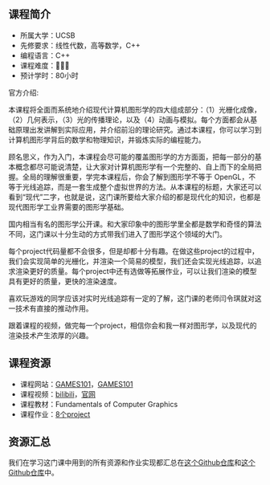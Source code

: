 ## 课程简介
- 所属大学：UCSB
- 先修要求：线性代数，高等数学，C++
- 编程语言：C++
- 课程难度：🌟🌟🌟
- 预计学时：80小时

官方介绍:

本课程将全面而系统地介绍现代计算机图形学的四大组成部分：（1）光栅化成像，（2）几何表示，（3）光的传播理论，以及（4）动画与模拟。每个方面都会从基础原理出发讲解到实际应用，并介绍前沿的理论研究。通过本课程，你可以学习到计算机图形学背后的数学和物理知识，并锻炼实际的编程能力。

顾名思义，作为入门，本课程会尽可能的覆盖图形学的方方面面，把每一部分的基本概念都尽可能说清楚，让大家对计算机图形学有一个完整的、自上而下的全局把握。全局的理解很重要，学完本课程后，你会了解到图形学不等于 OpenGL，不等于光线追踪，而是一套生成整个虚拟世界的方法。从本课程的标题，大家还可以看到“现代”二字，也就是说，这门课所要给大家介绍的都是现代化的知识，也都是现代图形学工业界需要的图形学基础。

国内相当有名的图形学公开课。和大家印象中的图形学里全都是数学和奇怪的算法不同，这门课以十分生动的方式带我们进入了图形学这个领域的大门。

每个project代码量都不会很多，但是却都十分有趣。在做这些project的过程中，我们会实现简单的光栅化，并渲染一个简易的模型，我们还会实现光线追踪，以追求渲染更好的质量。每个project中还有选做等拓展作业，可以让我们渲染的模型具有更好的质量，更快的渲染速度。

喜欢玩游戏的同学应该对实时光线追踪有一定的了解，这门课的老师闫令琪就对这一技术有直接的推动作用。

跟着课程的视频，做完每一个project，相信你会和我一样对图形学，以及现代的渲染技术产生浓厚的兴趣。

## 课程资源
- 课程网站：[GAMES101](http://games-cn.org/intro-graphics/)，[GAMES101](https://sites.cs.ucsb.edu/~lingqi/teaching/games101.html)
- 课程视频：[bilibili](https://www.bilibili.com/video/BV1X7411F744?p=1)，[官网](http://games-cn.org/graphics-intro-ppt-video/)
- 课程教材：Fundamentals of Computer Graphics
- 课程作业：[8个project](http://games-cn.org/forums/topic/allhw/)

## 资源汇总
我们在学习这门课中用到的所有资源和作业实现都汇总在[这个Github仓库](https://github.com/liudeyuan2021/UCSB-GAMES101-Spring-2020)和[这个Github仓库](https://github.com/ysj1173886760/Learning/tree/master/graphics/GAMES101)中。